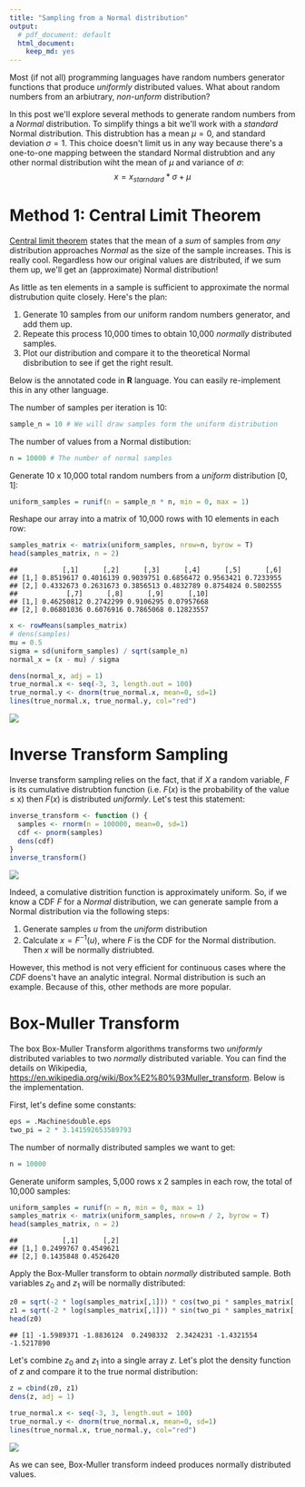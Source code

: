 ```yaml
---
title: "Sampling from a Normal distribution"
output:
  # pdf_document: default
  html_document:
    keep_md: yes
---
```



Most (if not all) programming languages have random numbers generator functions that produce *uniformly* distributed values. What about random numbers from an arbiutrary, *non-unform* distribution?

In this post we'll explore several methods to generate random numbers from a *Normal* distribution. To simplify things a bit we'll work with a *standard* Normal distribution. This distrubtion has a mean $\mu = 0$, and standard deviation $\sigma = 1$. This choice doesn't limit us in any way because there's a one-to-one mapping between the standard Normal distrubtion and any other normal distribution wiht the mean of $\mu$ and variance of $\sigma$:
$$
    x = x_{starndard} * \sigma + \mu
$$

# Method 1: Central Limit Theorem

[Central limit theorem](https://en.wikipedia.org/wiki/Central_limit_theorem) states that the mean of a *sum* of samples from *any* distribution approaches *Normal* as the size of the sample increases. This is really cool. Regardless how our original values are distributed, if we sum them up, we'll get an (approximate) Normal distribution! 

As little as ten elements in a sample is sufficient to approximate the normal distrubution quite closely. Here's the plan:

1. Generate 10 samples from our uniform random numbers generator, and add them up. 
0. Repeate this process 10,000 times to obtain 10,000 *normally* distributed samples.
0. Plot our distribution and compare it to the theoretical Normal disbribution to see if get the right result.

Below is the annotated code in **R** language. You can easily re-implement this in any other language.

The number of samples per iteration is 10:

```r
sample_n = 10 # We will draw samples form the uniform distribution
```

The number of values from a Normal distibution:

```r
n = 10000 # The number of normal samples
```

Generate 10 x 10,000 total random numbers from a *uniform* distribution $[0, 1]$:

```r
uniform_samples = runif(n = sample_n * n, min = 0, max = 1)
```

Reshape our array into a matrix of 10,000 rows with 10 elements in each row:

```r
samples_matrix <- matrix(uniform_samples, nrow=n, byrow = T)
head(samples_matrix, n = 2)
```

```
##           [,1]      [,2]      [,3]      [,4]      [,5]      [,6]
## [1,] 0.8519617 0.4016139 0.9039751 0.6856472 0.9563421 0.7233955
## [2,] 0.4332673 0.2631673 0.3856513 0.4832789 0.8754824 0.5802555
##            [,7]      [,8]      [,9]      [,10]
## [1,] 0.46250812 0.2742299 0.9106295 0.07957668
## [2,] 0.06801036 0.6076916 0.7865068 0.12823557
```


```r
x <- rowMeans(samples_matrix)
# dens(samples)
mu = 0.5
sigma = sd(uniform_samples) / sqrt(sample_n)
normal_x = (x - mu) / sigma

dens(normal_x, adj = 1)
true_normal.x <- seq(-3, 3, length.out = 100)
true_normal.y <- dnorm(true_normal.x, mean=0, sd=1)
lines(true_normal.x, true_normal.y, col="red")
```

![]({{site.baseurl}}/assets/Sampling_From_a_Normal_Distribution_files/figure-html/unnamed-chunk-5-1.png)<!-- -->

# Inverse Transform Sampling

Inverse transform sampling relies on the fact, that if $X$ a random variable, $F$ is its cumulative distrubtion function (i.e. $F(x)$ is the probability of the value $\le$ x) then $F(x)$ is distributed *uniformly*. Let's test this statement:


```r
inverse_transform <- function () {
  samples <- rnorm(n = 100000, mean=0, sd=1)
  cdf <- pnorm(samples)
  dens(cdf)
}
inverse_transform()
```

![]({{site.baseurl}}/assets/Sampling_From_a_Normal_Distribution_files/figure-html/unnamed-chunk-6-1.png)<!-- -->

Indeed, a comulative distrition function is approximately uniform. So, if we know a CDF $F$ for a *Normal* distribution, we can generate sample from a Normal distribution via the following steps:

1. Generate samples $u$ from the *uniform* distribution
2. Calculate $x = F^{-1}(u)$, where $F$ is the CDF for the Normal distribution. Then $x$ will be normally distriubted.

However, this method is not very efficient for continuous cases where the $CDF$ doens't have an analytic integral. Normal distribution is such an example. Because of this, other methods are more popular.

# Box-Muller Transform

The box Box-Muller Transform algorithms transforms two *uniformly* distributed variables to two *normally* distributed variable. You can find the details on Wikipedia, https://en.wikipedia.org/wiki/Box%E2%80%93Muller_transform. Below is the implementation.


First, let's define some constants:

```r
eps = .Machine$double.eps
two_pi = 2 * 3.141592653589793
```

The number of normally distributed samples we want to get:

```r
n = 10000
```

Generate uniform samples, 5,000 rows x 2 samples in each row, the total of 10,000 samples:

```r
uniform_samples = runif(n = n, min = 0, max = 1)
samples_matrix <- matrix(uniform_samples, nrow=n / 2, byrow = T)
head(samples_matrix, n = 2)
```

```
##           [,1]      [,2]
## [1,] 0.2499767 0.4549621
## [2,] 0.1435848 0.4526420
```

Apply the Box-Muller transform to obtain *normally* distributed sample. Both variables $z_{0}$ and $z_{1}$ will be normally distributed:

```r
z0 = sqrt(-2 * log(samples_matrix[,1])) * cos(two_pi * samples_matrix[,2])
z1 = sqrt(-2 * log(samples_matrix[,1])) * sin(two_pi * samples_matrix[,2])
head(z0)
```

```
## [1] -1.5989371 -1.8836124  0.2498332  2.3424231 -1.4321554 -1.5217890
```

Let's combine $z_{0}$ and $z_{1}$ into a single array $z$. Let's plot the density function of $z$ and compare it to the true normal distribution:

```r
z = cbind(z0, z1)
dens(z, adj = 1)

true_normal.x <- seq(-3, 3, length.out = 100)
true_normal.y <- dnorm(true_normal.x, mean=0, sd=1)
lines(true_normal.x, true_normal.y, col="red")
```

![]({{site.baseurl}}/assets/Sampling_From_a_Normal_Distribution_files/figure-html/unnamed-chunk-11-1.png)<!-- -->

As we can see, Box-Muller transform indeed produces normally distributed values.
